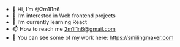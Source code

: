 - 👋 Hi, I’m @2m1l1n6
- 👀 I’m interested in Web frontend projects
- 🌱 I’m currently learning React
- 📫 How to reach me 2m1l1n6@gmail.com
- 💼 You can see some of my work here: https://smilingmaker.com

<!---
2m1l1n6/2m1l1n6 is a ✨ special ✨ repository because its `README.md` (this file) appears on your GitHub profile.
You can click the Preview link to take a look at your changes.
--->
